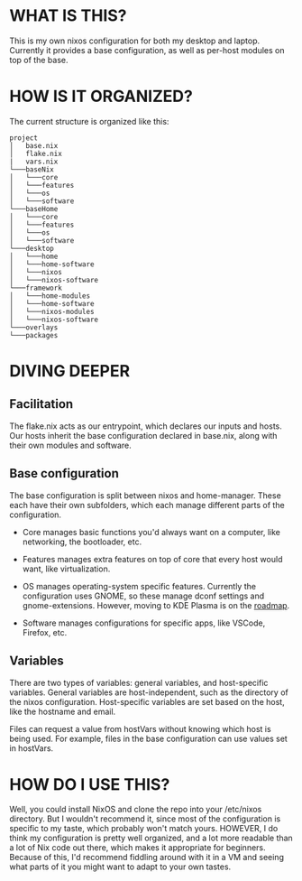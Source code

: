 # WHAT IS THIS?
This is my own nixos configuration for both my desktop and laptop. Currently it provides a base configuration, as well as per-host modules on top of the base.

# HOW IS IT ORGANIZED?
The current structure is organized like this:

```
project
│   base.nix
│   flake.nix
|   vars.nix
└───baseNix
│   └───core
│   └───features
│   └───os
│   └───software
└───baseHome
│   └───core
│   └───features
│   └───os
│   └───software
└───desktop
│   └───home
│   └───home-software
│   └───nixos
│   └───nixos-software
└───framework
│   └───home-modules
│   └───home-software
│   └───nixos-modules
│   └───nixos-software
└───overlays
└───packages
```

# DIVING DEEPER

## Facilitation
The flake.nix acts as our entrypoint, which declares our inputs and hosts. Our hosts inherit the base configuration declared in base.nix, along with their own modules and software.

## Base configuration
The base configuration is split between nixos and home-manager. These each have their own subfolders, which each manage different parts of the configuration.

- Core manages basic functions you'd always want on a computer, like networking, the bootloader, etc.

- Features manages extra features on top of core that every host would want, like virtualization.

- OS manages operating-system specific features. Currently the configuration uses GNOME, so these manage dconf settings and gnome-extensions. However, moving to KDE Plasma is on the [roadmap](roadmap.md).

- Software manages configurations for specific apps, like VSCode, Firefox, etc.

## Variables
There are two types of variables: general variables, and host-specific variables. General variables are host-independent, such as the directory of the nixos configuration. Host-specific variables are set based on the host, like the hostname and email.

Files can request a value from hostVars without knowing which host is being used. For example, files in the base configuration can use values set in hostVars.

# HOW DO I USE THIS?

Well, you could install NixOS and clone the repo into your /etc/nixos directory. But I wouldn't recommend it, since most of the configuration is specific to my taste, which probably won't match yours. HOWEVER, I do think my configuration is pretty well organized, and a lot more readable than a lot of Nix code out there, which makes it appropriate for beginners. Because of this, I'd recommend fiddling around with it in a VM and seeing what parts of it you might want to adapt to your own tastes. 